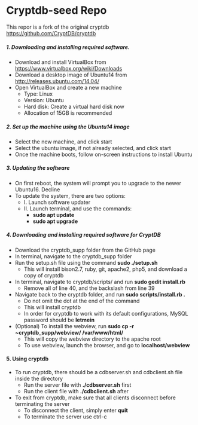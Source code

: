 # Cryptdb-seed Repo

This repor is a fork of the original cryptdb  https://github.com/CryptDB/cryptdb

##### 1. Downloading and installing required software.
* Download and install VirtualBox from https://www.virtualbox.org/wiki/Downloads
* Download a desktop image of Ubuntu14 from http://releases.ubuntu.com/14.04/
* Open VirtualBox and create a new machine
	* Type: Linux
	* Version: Ubuntu
	* Hard disk: Create a virtual hard disk now
	* Allocation of 15GB is recommended

##### 2. Set up the machine using the Ubuntu14 image
* Select the new machine, and click start
* Select the ubuntu image, if not already selected, and click start
* Once the machine boots, follow on-screen instructions to install Ubuntu

##### 3. Updating the software
* On first reboot, the system will prompt you to upgrade to the newer Ubuntu16. Decline
* To update the system, there are two options:
	* I. Launch software updater
	* II. Launch terminal, and use the commands:
		* **sudo apt update**
		* **sudo apt upgrade**
				
##### 4. Downloading and installing required software for CryptDB
* Download the cryptdb_supp folder from the GitHub page
* In terminal, navigate to the cryptdb_supp folder
* Run the setup.sh file using the command **sudo ./setup.sh**
	* This will install bison2.7, ruby, git, apache2, php5, and download a copy of cryptdb
* In terminal, navigate to cryptdb/scripts/ and run **sudo gedit install.rb**
	* Remove all of line 40, and the backslash from line 39
* Navigate back to the cryptdb folder, and run **sudo scripts/install.rb .**
	* Do not omit the dot at the end of the command
	* This will install cryptdb
	* In order for cryptdb to work with its default configurations, MySQL password should be **letmein**
* (Optional) To install the webview, run **sudo cp -r ~cryptdb_supp/webview/ /var/www/html/**
	* This will copy the webview directory to the apache root
	* To use webview, launch the browser, and go to **localhost/webview**
	
#### 5. Using cryptdb
* To run cryptdb, there should be a cdbserver.sh and cdbclient.sh file inside the directory
	* Run the server file with **./cdbserver.sh** first
	* Run the client file with **./cdbclient.sh** after
* To exit from cryptdb, make sure that all clients disconnect before terminating the server
	* To disconnect the client, simply enter **quit**
	* To terminate the server use ctrl-c
